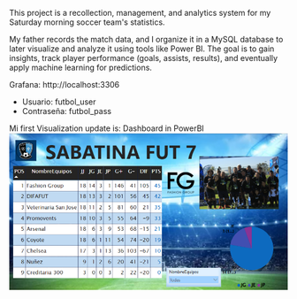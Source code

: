 This project is a recollection, management, and analytics system for my Saturday morning soccer team's statistics.

My father records the match data, and I organize it in a MySQL database to later visualize and analyze it using tools like Power BI.
The goal is to gain insights, track player performance (goals, assists, results), and eventually apply machine learning for predictions.

Grafana: http://localhost:3306
-  Usuario: futbol_user
-  Contraseña: futbol_pass

Mi first Visualization update is:
Dashboard in PowerBI
![Dashboard](PowerBI1_0.png)